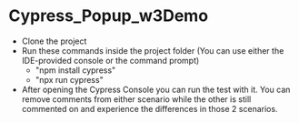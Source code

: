 # Cypress_Popup_w3Demo

 - Clone the project 
 - Run these commands inside the project folder (You can use either the
   IDE-provided console or the command prompt)
	 - "npm install cypress" 
	 - "npx run cypress"
 - After opening the Cypress Console you can run the test with it. You
   can remove comments from either scenario while the other is still
   commented on and experience the differences in those 2 scenarios.
